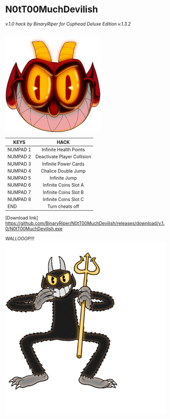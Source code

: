 # N0tT00MuchDevilish  
###### v.1.0 hack by BinaryRiper for Cuphead Deluxe Edition v.1.3.2   

<img src="https://github.com/BinaryRiper/N0tT00MuchDevilish/blob/main/media/icon.png" width="300" height="300">  

| KEYS  | HACK |
| -------- |:--------:|
|NUMPAD 1 | Infinite Health Points
|NUMPAD 2 | Deactivate Player Collision
|NUMPAD 3 | Infinite Power Cards
|NUMPAD 4 | Chalice Double Jump
|NUMPAD 5 | Infinite Jump
|NUMPAD 6 | Infinite Coins Slot A
|NUMPAD 7 | Infinite Coins Slot B
|NUMPAD 8 | Infinite Coins Slot C
|END | Turn cheats off

[Download link] <https://github.com/BinaryRiper/N0tT00MuchDevilish/releases/download/v.1.0/N0tT00MuchDevilish.exe>

*WALLOOOP!!!*  
<img src="https://github.com/BinaryRiper/N0tT00MuchDevilish/blob/main/media/devilskin.gif">
